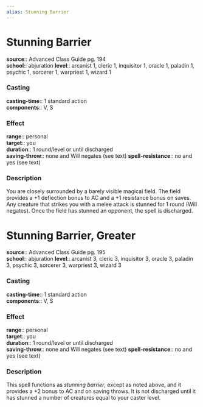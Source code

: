 ```yaml
---
alias: Stunning Barrier
---
```


# Stunning Barrier 

**source**:: Advanced Class Guide pg. 194  
**school**:: abjuration
**level**:: arcanist 1, cleric 1, inquisitor 1, oracle 1, paladin 1, psychic 1, sorcerer 1, warpriest 1, wizard 1

### Casting 

**casting-time**:: 1 standard action  
**components**:: V, S

### Effect 

**range**:: personal  
**target**:: you  
**duration**:: 1 round/level or until discharged  
**saving-throw**:: none and Will negates (see text)
**spell-resistance**:: no and yes (see text)

### Description 

You are closely surrounded by a barely visible magical field. The field provides a +1 deflection bonus to AC and a +1 resistance bonus on saves. Any creature that strikes you with a melee attack is stunned for 1 round (Will negates). Once the field has stunned an opponent, the spell is discharged.

# Stunning Barrier, Greater 

**source**:: Advanced Class Guide pg. 195  
**school**:: abjuration
**level**:: arcanist 3, cleric 3, inquisitor 3, oracle 3, paladin 3, psychic 3, sorcerer 3, warpriest 3, wizard 3

### Casting 

**casting-time**:: 1 standard action  
**components**:: V, S

### Effect 

**range**:: personal  
**target**:: you  
**duration**:: 1 round/level or until discharged  
**saving-throw**:: none and Will negates (see text)
**spell-resistance**:: no and yes (see text)

### Description 

This spell functions as *stunning barrier*, except as noted above, and it provides a +2 bonus to AC and on saving throws. It is not discharged until it has stunned a number of creatures equal to your caster level.
